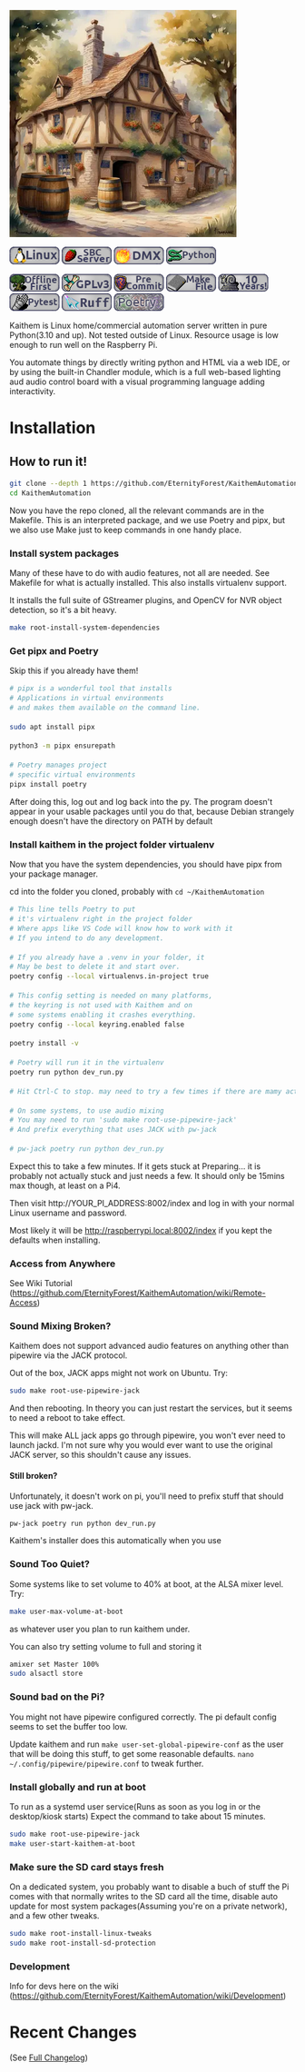 ![AI generated picture of a tavern](kaithem/data/static/img/nov23-ai-watercolor-tavern.webp)


![Linux](badges/linux.png)
![Single Board Computer badge](badges/sbc.png)
![DMX](badges/dmx.png)
![Python](badges/python.png)

![Offline First](badges/offline-first.png)
![GPLv3 Badge](badges/gpl-v3.png)
![Pre-commit Badge](badges/pre-commit.png)
![Makefile Badge](badges/makefile.png)
![Ten Year Project](badges/ten-years.png)
![Pytest](badges/pytest.png)
![Ruff](badges/ruff.png)
![Poetry](badges/poetry.png)

Kaithem is Linux home/commercial automation server written in pure Python(3.10 and up). Not tested outside of Linux. Resource usage is low enough to run well on the Raspberry Pi.

You automate things by directly writing python and HTML via a web IDE, or by using the built-in Chandler module, which is a full web-based lighting aud audio control board with a visual programming language adding interactivity.

Installation
============

## How to run it!

```bash
git clone --depth 1 https://github.com/EternityForest/KaithemAutomation
cd KaithemAutomation
```

Now you have the repo cloned, all the relevant commands are in the Makefile.
This is an interpreted package, and we use Poetry and pipx,
but we also use Make just to keep commands in one handy place.


### Install system packages

Many of these have to do with audio features, not all are needed. See Makefile for what is actually
installed. This also installs virtualenv support.

It installs the full suite of GStreamer plugins, and OpenCV
for NVR object detection, so it's a bit heavy.

```bash
make root-install-system-dependencies
```

### Get pipx and Poetry

Skip this if you already have them!

```bash
# pipx is a wonderful tool that installs
# Applications in virtual environments
# and makes them available on the command line.

sudo apt install pipx

python3 -m pipx ensurepath

# Poetry manages project
# specific virtual environments
pipx install poetry
```

After doing this, log out and log back into the py.
The program doesn't appear in your usable packages until you do that, because Debian strangely enough doesn't have the directory
on PATH by default

### Install kaithem in the project folder virtualenv

Now that you have the system dependencies, you should have pipx from your package manager.

cd into the folder you cloned, probably with
`cd ~/KaithemAutomation`

```bash
# This line tells Poetry to put
# it's virtualenv right in the project folder
# Where apps like VS Code will know how to work with it
# If you intend to do any development.

# If you already have a .venv in your folder, it
# May be best to delete it and start over.
poetry config --local virtualenvs.in-project true

# This config setting is needed on many platforms,
# the keyring is not used with Kaithem and on
# some systems enabling it crashes everything.
poetry config --local keyring.enabled false

poetry install -v

# Poetry will run it in the virtualenv
poetry run python dev_run.py

# Hit Ctrl-C to stop. may need to try a few times if there are mamy active threads, or just wait a few.

# On some systems, to use audio mixing
# You may need to run 'sudo make root-use-pipewire-jack'
# And prefix everything that uses JACK with pw-jack

# pw-jack poetry run python dev_run.py


```

Expect this to take a few minutes.  If it gets stuck at Preparing...
it is probably not actually stuck and just needs a few.  It should only be 15mins max though, at least on a Pi4.

Then visit http://YOUR_PI_ADDRESS:8002/index and log in with your normal Linux username and password.

Most likely it will be http://raspberrypi.local:8002/index  if you
kept the defaults when installing.


### Access from Anywhere

See Wiki Tutorial
(https://github.com/EternityForest/KaithemAutomation/wiki/Remote-Access)

### Sound Mixing Broken?

Kaithem does not support advanced audio features on anything other than pipewire via the JACK protocol.

Out of the box, JACK apps might not work on Ubuntu. Try:
```bash
sudo make root-use-pipewire-jack
```

And then rebooting. In theory you can just restart the services, but it seems to need a reboot to take effect.

This will make ALL jack apps go through pipewire, you won't ever need to launch jackd.
I'm not sure why you would ever want to use the original JACK server, so this shouldn't cause any issues.

#### Still broken?

Unfortunately, it doesn't work on pi, you'll need to prefix stuff that should use jack with pw-jack.

```bash
pw-jack poetry run python dev_run.py
```
Kaithem's installer does this automatically when you use

### Sound Too Quiet?

Some systems like to set volume to 40% at boot, at the ALSA mixer level. Try:

```bash
make user-max-volume-at-boot
```
as whatever user you plan to run kaithem under.

You can also try setting volume to full and storing it
```bash
amixer set Master 100%
sudo alsactl store
```

### Sound bad on the Pi?

You might not have pipewire configured correctly.  The pi default config seems
to set the buffer too low.

Update kaithem and run `make user-set-global-pipewire-conf` as the user that will be doing this stuff, to get some reasonable defaults. `nano ~/.config/pipewire/pipewire.conf` to tweak further.

### Install globally and run at boot

To run as a systemd user service(Runs as soon as you log in or the desktop/kiosk starts)
Expect the command to take about 15 minutes.


```bash
sudo make root-use-pipewire-jack
make user-start-kaithem-at-boot
```


### Make sure the SD card stays fresh

On a dedicated system, you probably want to disable a buch of
stuff the Pi comes with that normally writes to the SD card all the time,
disable auto update for most system packages(Assuming you're on a private network),
and a few other tweaks.

```bash
sudo make root-install-linux-tweaks
sudo make root-install-sd-protection
```

### Development

Info for devs here on the wiki (https://github.com/EternityForest/KaithemAutomation/wiki/Development)


Recent Changes
============
(See [Full Changelog](kaithem/src/docs/changes.md))
